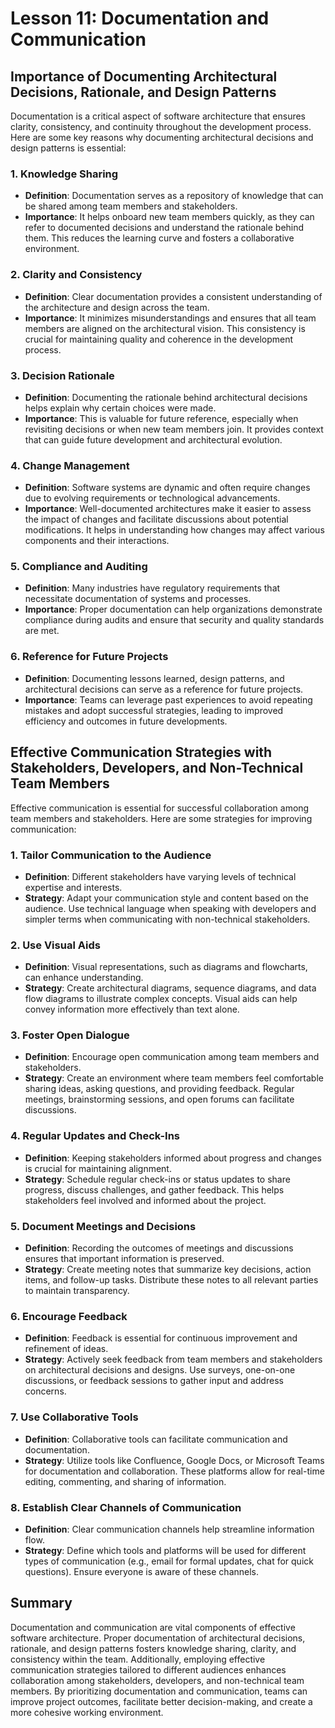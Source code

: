 # Lesson 11: Documentation and Communication

## Importance of Documenting Architectural Decisions, Rationale, and Design Patterns

Documentation is a critical aspect of software architecture that ensures clarity, consistency, and continuity throughout the development process. Here are some key reasons why documenting architectural decisions and design patterns is essential:

### 1. Knowledge Sharing
- **Definition**: Documentation serves as a repository of knowledge that can be shared among team members and stakeholders.
- **Importance**: It helps onboard new team members quickly, as they can refer to documented decisions and understand the rationale behind them. This reduces the learning curve and fosters a collaborative environment.

### 2. Clarity and Consistency
- **Definition**: Clear documentation provides a consistent understanding of the architecture and design across the team.
- **Importance**: It minimizes misunderstandings and ensures that all team members are aligned on the architectural vision. This consistency is crucial for maintaining quality and coherence in the development process.

### 3. Decision Rationale
- **Definition**: Documenting the rationale behind architectural decisions helps explain why certain choices were made.
- **Importance**: This is valuable for future reference, especially when revisiting decisions or when new team members join. It provides context that can guide future development and architectural evolution.

### 4. Change Management
- **Definition**: Software systems are dynamic and often require changes due to evolving requirements or technological advancements.
- **Importance**: Well-documented architectures make it easier to assess the impact of changes and facilitate discussions about potential modifications. It helps in understanding how changes may affect various components and their interactions.

### 5. Compliance and Auditing
- **Definition**: Many industries have regulatory requirements that necessitate documentation of systems and processes.
- **Importance**: Proper documentation can help organizations demonstrate compliance during audits and ensure that security and quality standards are met.

### 6. Reference for Future Projects
- **Definition**: Documenting lessons learned, design patterns, and architectural decisions can serve as a reference for future projects.
- **Importance**: Teams can leverage past experiences to avoid repeating mistakes and adopt successful strategies, leading to improved efficiency and outcomes in future developments.

## Effective Communication Strategies with Stakeholders, Developers, and Non-Technical Team Members

Effective communication is essential for successful collaboration among team members and stakeholders. Here are some strategies for improving communication:

### 1. Tailor Communication to the Audience
- **Definition**: Different stakeholders have varying levels of technical expertise and interests.
- **Strategy**: Adapt your communication style and content based on the audience. Use technical language when speaking with developers and simpler terms when communicating with non-technical stakeholders.

### 2. Use Visual Aids
- **Definition**: Visual representations, such as diagrams and flowcharts, can enhance understanding.
- **Strategy**: Create architectural diagrams, sequence diagrams, and data flow diagrams to illustrate complex concepts. Visual aids can help convey information more effectively than text alone.

### 3. Foster Open Dialogue
- **Definition**: Encourage open communication among team members and stakeholders.
- **Strategy**: Create an environment where team members feel comfortable sharing ideas, asking questions, and providing feedback. Regular meetings, brainstorming sessions, and open forums can facilitate discussions.

### 4. Regular Updates and Check-Ins
- **Definition**: Keeping stakeholders informed about progress and changes is crucial for maintaining alignment.
- **Strategy**: Schedule regular check-ins or status updates to share progress, discuss challenges, and gather feedback. This helps stakeholders feel involved and informed about the project.

### 5. Document Meetings and Decisions
- **Definition**: Recording the outcomes of meetings and discussions ensures that important information is preserved.
- **Strategy**: Create meeting notes that summarize key decisions, action items, and follow-up tasks. Distribute these notes to all relevant parties to maintain transparency.

### 6. Encourage Feedback
- **Definition**: Feedback is essential for continuous improvement and refinement of ideas.
- **Strategy**: Actively seek feedback from team members and stakeholders on architectural decisions and designs. Use surveys, one-on-one discussions, or feedback sessions to gather input and address concerns.

### 7. Use Collaborative Tools
- **Definition**: Collaborative tools can facilitate communication and documentation.
- **Strategy**: Utilize tools like Confluence, Google Docs, or Microsoft Teams for documentation and collaboration. These platforms allow for real-time editing, commenting, and sharing of information.

### 8. Establish Clear Channels of Communication
- **Definition**: Clear communication channels help streamline information flow.
- **Strategy**: Define which tools and platforms will be used for different types of communication (e.g., email for formal updates, chat for quick questions). Ensure everyone is aware of these channels.

## Summary

Documentation and communication are vital components of effective software architecture. Proper documentation of architectural decisions, rationale, and design patterns fosters knowledge sharing, clarity, and consistency within the team. Additionally, employing effective communication strategies tailored to different audiences enhances collaboration among stakeholders, developers, and non-technical team members. By prioritizing documentation and communication, teams can improve project outcomes, facilitate better decision-making, and create a more cohesive working environment.